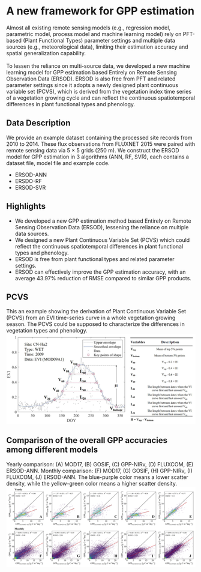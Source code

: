# A new framework for GPP estimation
Almost all existing remote sensing models (e.g., regression model, parametric model, process model and machine learning model) rely on PFT-based (Plant Functional Types) parameter settings and multiple data sources (e.g., meteorological data), limiting their estimation accuracy and spatial generalization capability.
<br><br>
To lessen the reliance on multi-source data, we developed a new machine learning model for GPP estimation based Entirely on Remote Sensing Observation Data (ERSOD). ERSOD is also free from PFT and related parameter settings since it adopts a newly designed plant continuous variable set (PCVS), which is derived from the vegetation index time series of a vegetation growing cycle and can reflect the continuous spatiotemporal differences in plant functional types and phenology. 
## Data Description
We provide an example dataset containing the processed site records from 2010 to 2014. These flux observations from FLUXNET 2015 were paired with remote sensing data via 5 × 5 grids (250 m). We construct the ERSOD model for GPP estimation in 3 algorithms (ANN, RF, SVR), each contains a dataset file, model file and example code.
* ERSOD-ANN
* ERSDO-RF 
* ERSOD-SVR
## Highlights
* We developed a new GPP estimation method based Entirely on Remote Sensing Observation Data (ERSOD), lessening the reliance on multiple data sources.
* We designed a new Plant Continuous Variable Set (PCVS) which could reflect the continuous spatiotemporal differences in plant functional types and phenology.
* ERSOD is free from plant functional types and related parameter settings.
* ERSOD can effectively improve the GPP estimation accuracy, with an average 43.97% reduction of RMSE compared to similar GPP products.
## PCVS
This an example showing the derivation of Plant Continuous Variable Set (PCVS) from an EVI time-series curve in a whole vegetation growing season. The PCVS could be supposed to characterize the differences in vegetation types and phenology.
<br>
![PCVS](./PCVS_example.png)
## Comparison of the overall GPP accuracies among different models
Yearly comparison: (A) MOD17, (B) GOSIF, (C) GPP-NIRv, (D) FLUXCOM, (E) ERSOD-ANN. Monthly comparison: (F) MOD17, (G) GOSIF, (H) GPP-NIRv, (I) FLUXCOM, (J) ERSOD-ANN. The blue-purple color means a lower scatter density, while the yellow-green color means a higher scatter density.
<br>
![Scatterplot](./scatter_plot.jpg)
